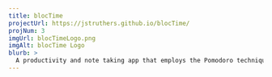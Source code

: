 ```yaml
---
title: blocTime
projectUrl: https://jstruthers.github.io/blocTime/
projNum: 3
imgUrl: blocTimeLogo.png
imgAlt: blocTime Logo
blurb: >
  A productivity and note taking app that employs the Pomodoro technique.
---
```

